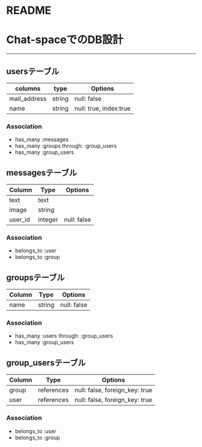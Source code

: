 # README
# Chat-spaceでのDB設計
---
##  usersテーブル
| columns  | type  |  Options |
|---|---|---|
|  mail_address | string  |  null: false |
| name |string| null: true, index:true |
### Association
- has_many :messages
- has_many :groups through: :group_users
- has_many :group_users
## messagesテーブル
|Column|Type|Options|
|------|----|-------|
|text| text | |
| image| string| | 
| user_id| integer | null: false|

### Association
- belongs_to :user
- belongs_to :group
## groupsテーブル

|Column|Type|Options|
|------|----|-------|
|name | string |null: false |

### Association
- has_many :users through: :group_users
- has_many :group_users
## group_usersテーブル

|Column|Type|Options|
|------|----|-------|
|group | references  | null: false, foreign_key: true |
|user| references  | null: false, foreign_key: true |
### Association
- belongs_to :user
- belongs_to :group